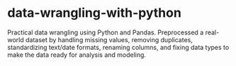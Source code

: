 # data-wrangling-with-python
Practical data wrangling using Python and Pandas. Preprocessed a real-world dataset by handling missing values, removing duplicates, standardizing text/date formats, renaming columns, and fixing data types to make the data ready for analysis and modeling.
